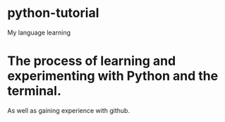 # python-tutorial
My language learning
# The process of learning and experimenting with Python and the terminal.
As well as gaining experience with github.
